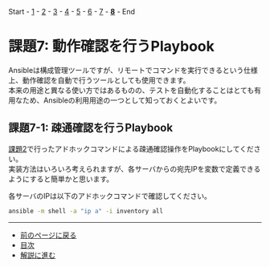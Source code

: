 Start - [1](step1.md) - [2](step2.md) - [3](step3.md) - [4](step4.md) - [5](step5.md) - [6](step6.md) - [7](step7.md) - [**8**](step8.md) - End


# 課題7: 動作確認を行うPlaybook

Ansibleは構成管理ツールですが、リモートでコマンドを実行できるという仕様上、動作確認を自動で行うツールとしても使用できます。  
本来の用途と異なる使い方ではあるものの、テストを自動化することはとても有用なため、Ansibleの利用用途の一つとして知っておくとよいです。

## 課題7-1: 疎通確認を行うPlaybook

[課題2](step2.md)で行ったアドホックコマンドによる疎通確認操作をPlaybookにしてください。  
実装方法はいろいろ考えられますが、各サーバからの宛先IPを変数で定義できるようにすると簡単かと思います。

各サーバのIPは以下のアドホックコマンドで確認してください。

```bash
ansible -m shell -a "ip a" -i inventory all
```

---

- [前のページに戻る](step7.md)
- [目次](README.md)
- [解説に進む](step8a.md)
